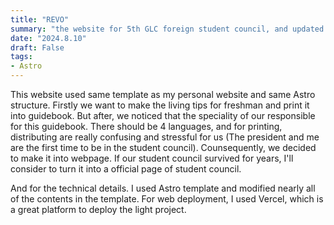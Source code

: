 ```yaml
---
title: "REVO"
summary: "the website for 5th GLC foreign student council, and updated the living tips for freshman"
date: "2024.8.10"
draft: False
tags:
- Astro
---
```

This website used same template as my personal website and same Astro structure. Firstly we want to make the living tips for freshman and print it into guidebook. But after, we noticed that the speciality of our responsible for this guidebook. There should be 4 languages, and for printing, distributing are really confusing and stressful for us (The president and me are the first time to be in the student council). Counsequently, we decided to make it into webpage. If our student council survived for years, I'll consider to turn it into a official page of student council.

And for the technical details. I used Astro template and modified nearly all of the contents in the template. For web deployment, I used Vercel, which is a great platform to deploy the light project.